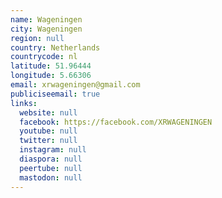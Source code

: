 ```yaml
---
name: Wageningen
city: Wageningen
region: null
country: Netherlands
countrycode: nl
latitude: 51.96444
longitude: 5.66306
email: xrwageningen@gmail.com
publiciseemail: true
links:
  website: null
  facebook: https://facebook.com/XRWAGENINGEN
  youtube: null
  twitter: null
  instagram: null
  diaspora: null
  peertube: null
  mastodon: null
---
```

